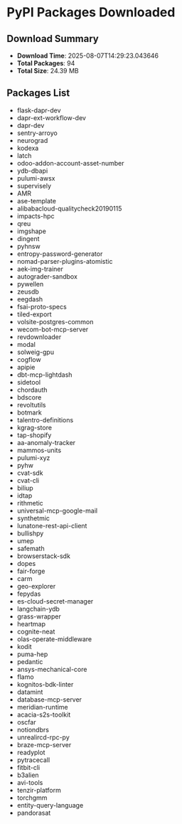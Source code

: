 # PyPI Packages Downloaded

## Download Summary
- **Download Time**: 2025-08-07T14:29:23.043646
- **Total Packages**: 94
- **Total Size**: 24.39 MB

## Packages List
- flask-dapr-dev
- dapr-ext-workflow-dev
- dapr-dev
- sentry-arroyo
- neurograd
- kodexa
- latch
- odoo-addon-account-asset-number
- ydb-dbapi
- pulumi-awsx
- supervisely
- AMR
- ase-template
- alibabacloud-qualitycheck20190115
- impacts-hpc
- qreu
- imgshape
- dingent
- pyhnsw
- entropy-password-generator
- nomad-parser-plugins-atomistic
- aek-img-trainer
- autograder-sandbox
- pywellen
- zeusdb
- eegdash
- fsai-proto-specs
- tiled-export
- volsite-postgres-common
- wecom-bot-mcp-server
- revdownloader
- modal
- solweig-gpu
- cogflow
- apipie
- dbt-mcp-lightdash
- sidetool
- chordauth
- bdscore
- revoltutils
- botmark
- talentro-definitions
- kgrag-store
- tap-shopify
- aa-anomaly-tracker
- mammos-units
- pulumi-xyz
- pyhw
- cvat-sdk
- cvat-cli
- biliup
- idtap
- rithmetic
- universal-mcp-google-mail
- synthetmic
- lunatone-rest-api-client
- bullishpy
- umep
- safemath
- browserstack-sdk
- dopes
- fair-forge
- carm
- geo-explorer
- fepydas
- es-cloud-secret-manager
- langchain-ydb
- grass-wrapper
- heartmap
- cognite-neat
- olas-operate-middleware
- kodit
- puma-hep
- pedantic
- ansys-mechanical-core
- flamo
- kognitos-bdk-linter
- datamint
- database-mcp-server
- meridian-runtime
- acacia-s2s-toolkit
- oscfar
- notiondbrs
- unrealircd-rpc-py
- braze-mcp-server
- readyplot
- pytracecall
- fitbit-cli
- b3alien
- avi-tools
- tenzir-platform
- torchgmm
- entity-query-language
- pandorasat
